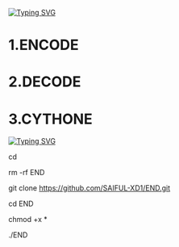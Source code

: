 [![Typing SVG](https://readme-typing-svg.herokuapp.com?color=%23F70B10&size=27&lines=TOOL+FEATURES)](https://git.io/typing-svg)

# 1.ENCODE

# 2.DECODE

# 3.CYTHONE

[![Typing SVG](https://readme-typing-svg.herokuapp.com?color=%23F70B10&size=27&lines=TOOL+INSTALLATION+COMMAND)](https://git.io/typing-svg)

cd 

rm -rf END

git clone https://github.com/SAIFUL-XD1/END.git

cd END

chmod +x *

./END
